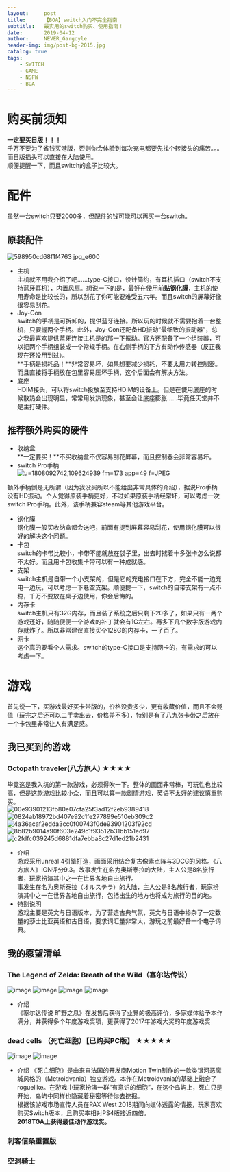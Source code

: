 ```yaml
---
layout:     post
title:      【BOA】switch入门不完全指南
subtitle:   最实用的switch购买、使用指南！
date:       2019-04-12
author:     NEVER_Gargoyle
header-img: img/post-bg-2015.jpg
catalog: true
tags:
    - SWITCH
    - GAME
    - NSFW
    - BOA
---
```


# 购买前须知  
**一定要买日版！！！**  
千万不要为了省钱买港版，否则你会体验到每次充电都要先找个转接头的痛苦。。。而日版插头可以直接在大陆使用。  
顺便提醒一下，而且switch的盒子比较大。  

# 配件  
虽然一台switch只要2000多，但配件的钱可能可以再买一台switch。
## 原装配件  
![598950cd68f1f4763 jpg_e600](https://user-images.githubusercontent.com/40263799/55605030-2d230180-57a5-11e9-96cc-a6b3872f64d0.jpg)

- 主机  
主机就不用我介绍了吧……type-C接口，设计简约，有耳机插口（switch不支持蓝牙耳机），内置风扇。想说一下的是，最好在使用前**贴钢化膜**，主机的使用寿命是比较长的，所以刮花了你可能要难受五六年。而且switch的屏幕好像很容易刮花。
- Joy-Con  
switch的手柄是可拆卸的，提供蓝牙连接。所以玩的时候就不需要抱着一台整机，只要握两个手柄。此外，Joy-Con还配备HD振动“最细致的振动器”，总之我最喜欢提供蓝牙连接主机是的那一下振动。官方还配备了一个组装器，可以把两个手柄组装成一个常规手柄。在右侧手柄的下方有动作传感器（反正我现在还没用到过）。  
**手柄是损耗品！**非常容易坏，如果想要减少损耗，不要太用力转控制器。而且直接将手柄放在包里容易压坏手柄，这个后面会有解决方法。  
- 底座  
HDIM接头，可以将switch投放至支持HDIM的设备上。但是在使用底座的时候散热会出现明显，常常用发热现象，甚至会让底座膨胀……毕竟任天堂并不是主打硬件。


## 推荐额外购买的硬件  
- 收纳盒  
**一定要买！**不买收纳盒不仅容易刮花屏幕，而且控制器会非常容易坏。  
- switch Pro手柄  
![u=1808092742,109624939 fm=173 app=49 f=JPEG](https://user-images.githubusercontent.com/40263799/55668427-e284b080-589c-11e9-9b2a-3d7d24cccc56.jpeg)

额外手柄倒是无所谓（因为我没买所以不能给出非常具体的介绍），据说Pro手柄没有HD振动。个人觉得原装手柄更好，不过如果原装手柄经常坏，可以考虑一次switch Pro手柄。此外，该手柄兼容steam等其他游戏平台。

- 钢化膜  
钢化膜一般买收纳盒都会送吧，前面有提到屏幕容易刮花，使用钢化膜可以很好的解决这个问题。  
- 卡包  
switch的卡带比较小，卡带不能就放在袋子里，出去时揣着十多张卡怎么说都不太好。而且用卡包收集卡带可以有一种成就感。  
- 支架  
switch主机是自带一个小支架的，但是它的充电接口在下方，完全不能一边充电一边玩，可以考虑一下悬空支架。顺便提一下，switch的自带支架有一点不稳，千万不要放在桌子边使用，你会后悔的。  
- 内存卡  
switch主机只有32G内存，而且装了系统之后只剩下20多了，如果只有一两个游戏还好，随随便便一个游戏的补丁就会有1G左右。再多下几个数字版游戏内存就炸了。所以非常建议直接买个128G的内存卡，一了百了。  
- 网卡  
这个真的要看个人需求。switch的type-C接口是支持网卡的，有需求的可以考虑一下。  
# 游戏  
首先说一下，买游戏最好买卡带版的，价格没贵多少，更有收藏价值，而且不会贬值（玩完之后还可以二手卖出去，价格差不多），特别是有了八九张卡带之后放在一个卡包里非常让人有满足感。  
## 我已买到的游戏  
### Octopath traveler(八方旅人) ★★★★  
毕竟这是我入坑的第一款游戏，必须得吹一下。整体的画面非常棒，可玩性也比较高，但是这款游戏比较小众，而且可以算一款剧情游戏，英语不太好的建议慎重购买。  
![00e93901213fb80e07cfa25f3ad12f2eb9389418](https://user-images.githubusercontent.com/40263799/55668737-6be9b200-58a0-11e9-8451-b1bde891b43f.jpg)
![0824ab18972bd407e92c1fe277899e510eb309c2](https://user-images.githubusercontent.com/40263799/55668742-76a44700-58a0-11e9-9aab-b8d8ecfd5378.jpg)
![4a36acaf2edda3cc0f00743f0de93901203f92cd](https://user-images.githubusercontent.com/40263799/55668744-7c9a2800-58a0-11e9-9e39-3bee21441395.jpg)
![8b82b9014a90f603e249c1f93512b31bb151ed97](https://user-images.githubusercontent.com/40263799/55668749-86239000-58a0-11e9-8ee8-1815befe4e13.jpg)
![c2fdfc039245d6881dfa7ebba8c27d1ed21b2431](https://user-images.githubusercontent.com/40263799/55668754-9471ac00-58a0-11e9-9c99-e80c29b0f9b4.jpg)
- 介绍  
游戏采用unreal 4引擎打造，画面采用结合复古像素点阵与3DCG的风格。《八方旅人》IGN评分9.3。故事发生在名为奥斯泰拉的大陆，主人公是8名旅行者，玩家扮演其中之一在世界各地自由旅行。  
事发生在名为奥斯泰拉（オルステラ）的大陆，主人公是8名旅行者，玩家扮演其中之一在世界各地自由旅行，包括出生的地方也将成为旅行的目的地。  
- 特别说明  
游戏主要是英文与日语版本，为了营造古典气氛，英文与日语中掺杂了一定数量的莎士比亚英语和古日语，要求词汇量非常大，游玩之前最好备一个电子词典。  

## 我的愿望清单  
### The Legend of Zelda: Breath of the Wild（塞尔达传说）  
![image](https://user-images.githubusercontent.com/40263799/55670324-91cd8180-58b5-11e9-9964-c1addbd511e7.png)
![image](https://user-images.githubusercontent.com/40263799/55670354-bf1a2f80-58b5-11e9-85ae-5ead3305c09a.png)
![image](https://user-images.githubusercontent.com/40263799/55670356-c5a8a700-58b5-11e9-89d0-8e2173eda882.png)
![image](https://user-images.githubusercontent.com/40263799/55670360-cf320f00-58b5-11e9-9c96-6d01ac7a9a9d.png)

- 介绍  
《塞尔达传说 旷野之息》在发售后获得了业界的极高评价，多家媒体给予本作满分，并获得多个年度游戏奖项，更获得了2017年游戏大奖的年度游戏奖  

### dead cells （死亡细胞）【已购买PC版】 ★★★★★  
![image](https://user-images.githubusercontent.com/40263799/55670375-ee30a100-58b5-11e9-9602-8f696ff73a7a.png)
![image](https://user-images.githubusercontent.com/40263799/55670376-f2f55500-58b5-11e9-8442-76b1f6e84173.png)

- 介绍
《死亡细胞》是由来自法国的开发商Motion Twin制作的一款类银河恶魔城风格的（Metroidvania）独立游戏。本作在Metroidvania的基础上融合了roguelike。在游戏中玩家扮演一群“有意识的细胞”，在这个岛屿上，死亡只是开始，岛屿中同样也隐藏着秘密等待你去挖掘。  
根据该游戏市场宣传人员在PAX West 2018期间向媒体透露的情报，玩家喜欢购买Switch版本，且购买率相对PS4版接近四倍。  
**2018TGA上获得最佳动作游戏奖。**  

### 刺客信条重置版
### 空洞骑士
